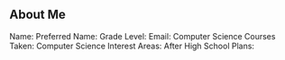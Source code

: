 ## About Me
Name:
Preferred Name:
Grade Level:
Email:
Computer Science Courses Taken:
Computer Science Interest Areas:
After High School Plans:

